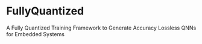 # FullyQuantized
A Fully Quantized Training Framework to Generate Accuracy Lossless QNNs for Embedded Systems
